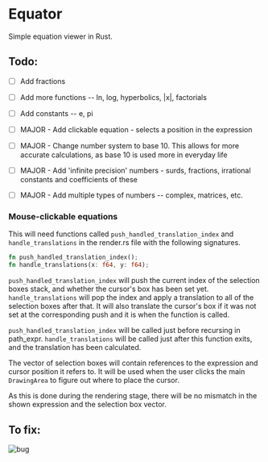 # Equator
Simple equation viewer in Rust.

## Todo:
- [ ] Add fractions
- [ ] Add more functions -- ln, log, hyperbolics, |x|, factorials
- [ ] Add constants -- e, pi

- [ ] MAJOR - Add clickable equation - selects a position in the expression
- [ ] MAJOR - Change number system to base 10. This allows for more accurate calculations, as base 10 is used more in everyday life
- [ ] MAJOR - Add 'infinite precision' numbers - surds, fractions, irrational constants and coefficients of these
- [ ] MAJOR - Add multiple types of numbers -- complex, matrices, etc.

### Mouse-clickable equations

This will need functions called `push_handled_translation_index` and `handle_translations` in the render.rs file with the following signatures.

```rust
fn push_handled_translation_index();
fn handle_translations(x: f64, y: f64);
```

`push_handled_translation_index` will push the current index of the selection boxes stack, and whether the cursor's box has been set yet. `handle_translations` will pop the index and apply a translation to all of the selection boxes after that. It will also translate the cursor's box if it was not set at the corresponding push and it is when the function is called.

`push_handled_translation_index` will be called just before recursing in path_expr. `handle_translations` will be called just after this function exits, and the translation has been calculated.

The vector of selection boxes will contain references to the expression and cursor position it refers to. It will be used when the user clicks the main `DrawingArea` to figure out where to place the cursor.

As this is done during the rendering stage, there will be no mismatch in the shown expression and the selection box vector.

## To fix:

![bug](http://i.imgur.com/SQbD2wu.png)
